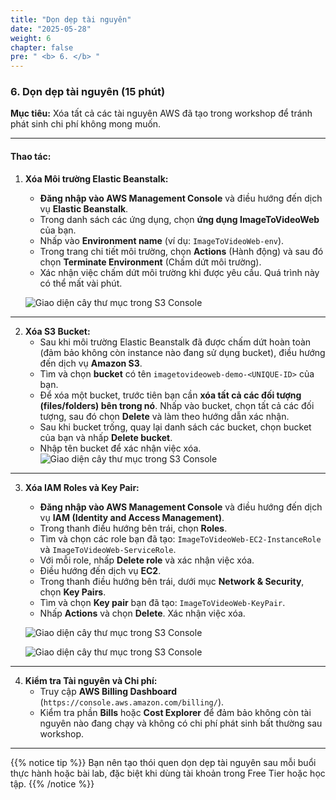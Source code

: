 ```yaml
---
title: "Dọn dẹp tài nguyên"
date: "2025-05-28"
weight: 6
chapter: false
pre: " <b> 6. </b> "
---
```


### 6. Dọn dẹp tài nguyên (15 phút)

**Mục tiêu:** Xóa tất cả các tài nguyên AWS đã tạo trong workshop để tránh phát sinh chi phí không mong muốn.

---

#### Thao tác:

1.  **Xóa Môi trường Elastic Beanstalk:**
    * **Đăng nhập vào AWS Management Console** và điều hướng đến dịch vụ **Elastic Beanstalk**.
    * Trong danh sách các ứng dụng, chọn **ứng dụng ImageToVideoWeb** của bạn.
    * Nhấp vào **Environment name** (ví dụ: `ImageToVideoWeb-env`).
    * Trong trang chi tiết môi trường, chọn **Actions** (Hành động) và sau đó chọn **Terminate Environment** (Chấm dứt môi trường).
    * Xác nhận việc chấm dứt môi trường khi được yêu cầu. Quá trình này có thể mất vài phút.

    ![Giao diện cây thư mục trong S3 Console](/images/2.prerequisite/anh22.png)

---

2.  **Xóa S3 Bucket:**
    * Sau khi môi trường Elastic Beanstalk đã được chấm dứt hoàn toàn (đảm bảo không còn instance nào đang sử dụng bucket), điều hướng đến dịch vụ **Amazon S3**.
    * Tìm và chọn **bucket** có tên `imagetovideoweb-demo-<UNIQUE-ID>` của bạn.
    * Để xóa một bucket, trước tiên bạn cần **xóa tất cả các đối tượng (files/folders) bên trong nó**. Nhấp vào bucket, chọn tất cả các đối tượng, sau đó chọn **Delete** và làm theo hướng dẫn xác nhận.
    * Sau khi bucket trống, quay lại danh sách các bucket, chọn bucket của bạn và nhấp **Delete bucket**.
    * Nhập tên bucket để xác nhận việc xóa.
 ![Giao diện cây thư mục trong S3 Console](/images/2.prerequisite/anh23.png)


---

3.  **Xóa IAM Roles và Key Pair:**
    * **Đăng nhập vào AWS Management Console** và điều hướng đến dịch vụ **IAM (Identity and Access Management)**.
    * Trong thanh điều hướng bên trái, chọn **Roles**.
    * Tìm và chọn các role bạn đã tạo: `ImageToVideoWeb-EC2-InstanceRole` và `ImageToVideoWeb-ServiceRole`.
    * Với mỗi role, nhấp **Delete role** và xác nhận việc xóa.
    * Điều hướng đến dịch vụ **EC2**.
    * Trong thanh điều hướng bên trái, dưới mục **Network & Security**, chọn **Key Pairs**.
    * Tìm và chọn **Key pair** bạn đã tạo: `ImageToVideoWeb-KeyPair`.
    * Nhấp **Actions** và chọn **Delete**. Xác nhận việc xóa.

    ![Giao diện cây thư mục trong S3 Console](/images/2.prerequisite/anh24.png)

       ![Giao diện cây thư mục trong S3 Console](/images/2.prerequisite/anh25.png)

---

4.  **Kiểm tra Tài nguyên và Chi phí:**
    * Truy cập **AWS Billing Dashboard** (`https://console.aws.amazon.com/billing/`).
    * Kiểm tra phần **Bills** hoặc **Cost Explorer** để đảm bảo không còn tài nguyên nào đang chạy và không có chi phí phát sinh bất thường sau workshop.



---

{{% notice tip %}}
Bạn nên tạo thói quen dọn dẹp tài nguyên sau mỗi buổi thực hành hoặc bài lab, đặc biệt khi dùng tài khoản trong Free Tier hoặc học tập.
{{% /notice %}}